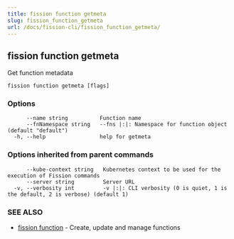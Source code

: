 ```yaml
---
title: fission function getmeta
slug: fission_function_getmeta
url: /docs/fission-cli/fission_function_getmeta/
---
```

## fission function getmeta

Get function metadata

```
fission function getmeta [flags]
```

### Options

```
      --name string          Function name
      --fnNamespace string   --fns |:|: Namespace for function object (default "default")
  -h, --help                 help for getmeta
```

### Options inherited from parent commands

```
      --kube-context string   Kubernetes context to be used for the execution of Fission commands
      --server string         Server URL
  -v, --verbosity int         -v |:|: CLI verbosity (0 is quiet, 1 is the default, 2 is verbose) (default 1)
```

### SEE ALSO

* [fission function](/docs/fission-cli/fission_function/)	 - Create, update and manage functions

